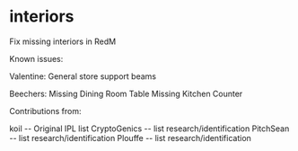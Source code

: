 # interiors
Fix missing interiors in RedM


Known issues:

Valentine:
General store support beams

Beechers:
Missing Dining Room Table
Missing Kitchen Counter



Contributions from:

koil              -- Original IPL list
CryptoGenics      -- list research/identification
PitchSean         -- list research/identification
Plouffe           -- list research/identification
